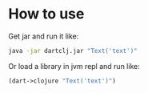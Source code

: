 # How to use

Get jar and run it like:

```bash
java -jar dartclj.jar "Text('text')"
```

Or load a library in jvm repl and run like:

```clojure
(dart->clojure "Text('text')")
```
